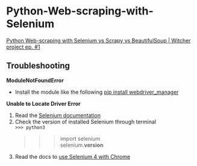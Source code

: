 # Python-Web-scraping-with-Selenium

[Python Web-scraping with Selenium vs Scrapy vs BeautifulSoup | Witcher project ep. #1](https://www.youtube.com/watch?v=RuNolAh_4bU)

## Troubleshooting

**ModuleNotFoundError** <br>
* Install the module like the following
[pip install webdriver_manager](https://stackoverflow.com/questions/63421086/modulenotfounderror-no-module-named-webdriver-manager-error-even-after-instal)

**Unable to Locate Driver Error**  <br>
1. Read the [Selenium documentation](https://www.selenium.dev/documentation/webdriver/troubleshooting/errors/driver_location/) <br>
2. Check the version of installed Selenium through terminal <br>
    ```>>> python3``` <br>
    >>> import selenium <br>
    >>> selenium.__version__ <br>
3. Read the docs to [use Selenium 4 with Chrome](https://pypi.org/project/webdriver-manager/)

